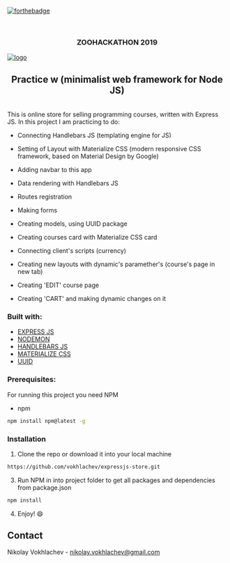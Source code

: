 [![forthebadge](https://forthebadge.com/images/badges/uses-js.svg)](https://en.wikipedia.org/wiki/JavaScript)

<br />
<p align="center">

  <h3 align="center"> ZOOHACKATHON 2019</h3>
  
 <a href="https://ibb.co/V33vdWP"><img src="https://i.ibb.co/R77C1pV/logo.jpg" alt="logo" border="0"></a>
<br />
 </p>

<h2 align="center">Practice w (minimalist web framework for Node JS) </h2>
<br />
This is online store for selling programming courses, written with Express JS. In this project I am practicing to do:

* Connecting Handlebars JS (templating engine for JS)

* Setting of Layout with Materialize CSS (modern responsive CSS framework, based on Material Design by Google)

* Adding navbar to this app

* Data rendering with Handlebars JS

* Routes registration 

* Making forms

* Creating models, using UUID package

* Creating courses card with Materialize CSS card

* Connecting client's scripts (currency)

* Creating new layouts with dynamic's paramether's (course's page in new tab)

* Creating 'EDIT' course page

* Creating 'CART' and making dynamic changes on it

### Built with:
* [EXPRESS JS](http://expressjs.com/)
* [NODEMON](https://www.npmjs.com/package/nodemon)
* [HANDLEBARS JS](https://handlebarsjs.com/)
* [MATERIALIZE CSS](https://materializecss.com/)
* [UUID](https://www.npmjs.com/package/uuid)

### Prerequisites:

For running this project you need NPM

* npm
```sh
npm install npm@latest -g
```

### Installation

1. Clone the repo or download it into your local machine
```sh
https://github.com/vokhlachev/expressjs-store.git
```
3. Run NPM in into project folder to get all packages and dependencies from package.json
```sh
npm install 
```
4. Enjoy! :smile:

## Contact

Nikolay Vokhlachev - nikolay.vokhlachev@gmail.com


